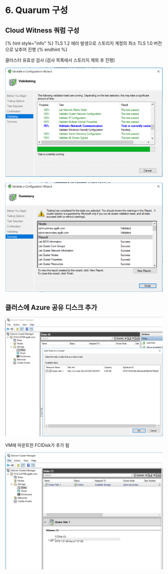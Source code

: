 # 6. Quarum 구성

## Cloud Witness 쿼럼 구성 

{% hint style="info" %}
 TLS 1.2 에러 발생으로 스토리지 계정의 최소 TLS 1.0 버전으로 낮추어 진행 
{% endhint %}

클러스터 유효성 검사 \(검사 목록에서 스토리지 제외 후 진행\)

![](../../../.gitbook/assets/vm_setting9.png)

![](../../../.gitbook/assets/vm_setting10.png)

## 클러스에 Azure 공유 디스크 추가 

![](../../../.gitbook/assets/vm_setting19.png)

VM에 마운트한 FCIDisk가 추가 됨 

![](../../../.gitbook/assets/vm_setting20.png)



